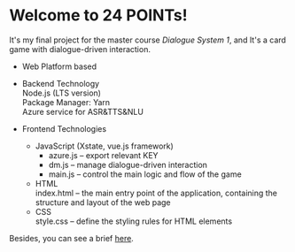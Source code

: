 # Welcome to 24 POINTs!

It's my final project for the master course *Dialogue System 1*, and It's a card game with dialogue-driven interaction.

- Web Platform based

- Backend Technology<br>
Node.js (LTS version)<br>
Package Manager: Yarn<br>
Azure service for ASR&TTS&NLU<br>

- Frontend Technologies<br>
  - JavaScript (Xstate, vue.js framework)<br>
    - azure.js – export relevant KEY<br>
    - dm.js – manage dialogue-driven interaction <br>
    - main.js – control the main logic and flow of the game<br>
  - HTML<br>
    index.html – the main entry point of the application, containing the structure and layout of the web page<br>
  - CSS<br>
    style.css – define the styling rules for HTML elements

Besides, you can see a brief [here](24_POINTS.pdf).
